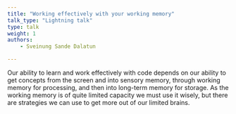 ```yaml
---
title: "Working effectively with your working memory"
talk_type: "Lightning talk"
type: talk
weight: 1
authors:
    - Sveinung Sande Dalatun

---
```

Our ability to learn and work effectively with code depends on our ability to get concepts from the screen and into sensory memory, through working memory for processing, and then into long-term memory for storage. As the working memory is of quite limited capacity we must use it wisely, but there are strategies we can use to get more out of our limited brains.
